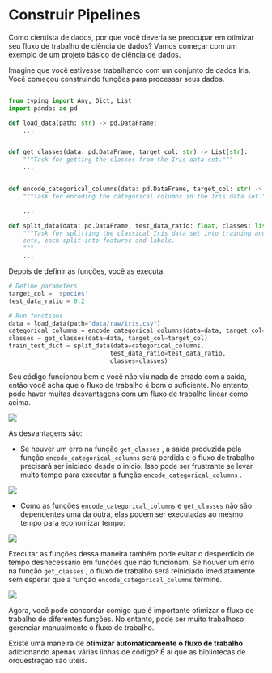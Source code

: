 # Construir Pipelines

Como cientista de dados, por que você deveria se preocupar em otimizar seu fluxo de trabalho de ciência de dados? Vamos começar com um exemplo de um projeto básico de ciência de dados.

Imagine que você estivesse trabalhando com um conjunto de dados Iris. Você começou construindo funções para processar seus dados.

```python

from typing import Any, Dict, List
import pandas as pd

def load_data(path: str) -> pd.DataFrame:
    ...


def get_classes(data: pd.DataFrame, target_col: str) -> List[str]:
    """Task for getting the classes from the Iris data set."""
    ...


def encode_categorical_columns(data: pd.DataFrame, target_col: str) -> pd.DataFrame:
    """Task for encoding the categorical columns in the Iris data set."""

    ...

def split_data(data: pd.DataFrame, test_data_ratio: float, classes: list) -> Dict[str, Any]:
    """Task for splitting the classical Iris data set into training and test
    sets, each split into features and labels.
    """
    ...
```

Depois de definir as funções, você as executa.

```python
# Define parameters
target_col = 'species'
test_data_ratio = 0.2

# Run functions
data = load_data(path="data/raw/iris.csv")
categorical_columns = encode_categorical_columns(data=data, target_col=target_col)
classes = get_classes(data=data, target_col=target_col) 
train_test_dict = split_data(data=categorical_columns, 
                            test_data_ratio=test_data_ratio, 
                            classes=classes)
```

Seu código funcionou bem e você não viu nada de errado com a saída, então você acha que o fluxo de trabalho é bom o suficiente. No entanto, pode haver muitas desvantagens com um fluxo de trabalho linear como acima.

![](https://miro.medium.com/max/1000/1*1dE70akxwDPMtw2s1LyHpQ.png)

As desvantagens são:

-   Se houver um erro na função `get_classes` , a saída produzida pela função `encode_categorical_columns` será perdida e o fluxo de trabalho precisará ser iniciado desde o início. Isso pode ser frustrante se levar muito tempo para executar a função `encode_categorical_columns` .

![](https://miro.medium.com/max/1000/1*b6hmvPxzWYr9GAX2Q2Sdvw.png)

-   Como as funções `encode_categorical_columns` e `get_classes` não são dependentes uma da outra, elas podem ser executadas ao mesmo tempo para economizar tempo:

![](https://miro.medium.com/max/700/1*iuzgmRBi2iMsCsF9IOkABw.png)

Executar as funções dessa maneira também pode evitar o desperdício de tempo desnecessário em funções que não funcionam. Se houver um erro na função `get_classes` , o fluxo de trabalho será reiniciado imediatamente sem esperar que a função `encode_categorical_columns` termine.

![](https://miro.medium.com/max/700/1*X40DYs9p2UPcXasHTQ62mQ.png)

Agora, você pode concordar comigo que é importante otimizar o fluxo de trabalho de diferentes funções. No entanto, pode ser muito trabalhoso gerenciar manualmente o fluxo de trabalho.

Existe uma maneira de **otimizar automaticamente o fluxo de trabalho** adicionando apenas várias linhas de código? É aí que as bibliotecas de orquestração são úteis.